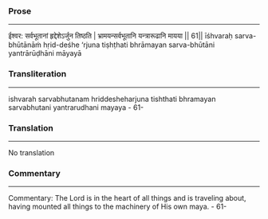 ### Prose 
 --- 
ईश्वर: सर्वभूतानां हृद्देशेऽर्जुन तिष्ठति |
भ्रामयन्सर्वभूतानि यन्त्रारूढानि मायया || 61||
īśhvaraḥ sarva-bhūtānāṁ hṛid-deśhe ‘rjuna tiṣhṭhati
bhrāmayan sarva-bhūtāni yantrārūḍhāni māyayā

### Transliteration 
 --- 
ishvarah sarvabhutanam hriddesheharjuna tishthati bhramayan sarvabhutani yantrarudhani mayaya - 61-

### Translation 
 --- 
No translation

### Commentary 
 --- 
Commentary: The Lord is in the heart of all things and is traveling about, having mounted all things to the machinery of His own maya. - 61-